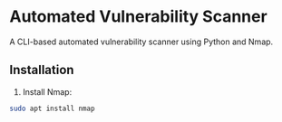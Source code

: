 # Automated Vulnerability Scanner

A CLI-based automated vulnerability scanner using Python and Nmap.

## Installation
1. Install Nmap:
```bash
sudo apt install nmap